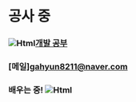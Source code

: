 # 공사 중

### <img alt="Html" src="https://img.shields.io/badge/Notion-000000.svg?style=for-the-badge&logo=Notion&logoColor=white">[개발 공부](https://www.notion.so/c39e580510f04169aacaad319aa4a0fc)
### [메일]gahyun8211@naver.com
### 배우는 중! <img alt="Html" src ="https://img.shields.io/badge/Spring-6DB33F.svg?style=for-the-badge&logo=Spring&logoColor=white"/>

